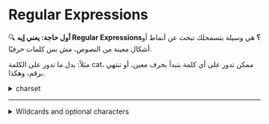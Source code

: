 # Regular Expressions

🔍 **أول حاجة: يعني إيه Regular Expressions؟**
هي وسيلة بتسمحلك تبحث عن أنماط أو أشكال معينة من النصوص، مش بس كلمات حرفيًا.

مثلاً:
بدل ما تدور على الكلمة cat، ممكن تدور على أي كلمة بتبدأ بحرف معين، أو تنتهي برقم، وهكذا.


<details>
   <summary>charset</summary>


🔤 **يعني إيه charset؟** Charset هو مجموعة من الأحرف بتحددها بين أقواس مربعة \[ ]، وبتقول: "هاتلي أي حرف من دول".

**أمثلة:**

| التعبير        | يطابق                                           |
| -------------- | ----------------------------------------------- |
| \[abc]         | أي حرف من التلاتة: a أو b أو c                  |
| \[abc]zz       | الكلمات: azz, bzz, czz                          |
| \[a-c]zz       | نفس الكلام فوق (\[a-c] = \[abc])                |
| \[a-cx-z]zz    | azz, bzz, czz, xzz, yzz, zzz                    |
| \[a-zA-Z]      | أي حرف إنجليزي سواء صغير أو كبير                |
| file\[1-3]     | file1, file2, file3                             |
| \[cog]         | أي حرف من: c، o، g                              |
| \[cfh]at       | الكلمات: cat, fat, hat                          |
| \[CcHh]at      | الكلمات: Cat, cat, Hat, hat                     |
| \[Ff]ile\[1-9] | File1, File2, file3, file4, file5, File7, file9 |
| \[Ff]ile\[^7]  | نفس اللي فوق ماعدا File7                        |

⛔ **استبعاد حرف أو مجموعة من الأحرف** لو عايز تستبعد حرف أو أكتر، استخدم ^ جوا الأقواس:

| التعبير   | يطابق             | لا يطابق |
| --------- | ----------------- | -------- |
| \[^k]ing  | ring, sing, \$ing | king     |
| \[^a-c]at | fat, hat          | bat, cat |

⚠️ **ملاحظات مهمة:**

✅ **Note 1: الفرق بين string و charset**

* `abc` → ده بيدور على الكلمة دي حرفيًا.
* `[abc]` → بيدور على أي حرف من التلاتة (a أو b أو c) في أي مكان.

✅ **Note 2: رتب الأحرف زي ما السؤال طالب** يعني لو السؤال طالب `[a-c]`, اكتبه كده، ما تكتبش `[c-a]` أو تغير الترتيب علشان ما تعتبرش غلط.

✅ **Note 3: الكفاءة (Efficiency)**

* كن دقيقًا: لو السؤال بيطلب بس الحروف من a لـ c، اكتب `[a-c]` مش `[a-z]`.
* ما تبقاش معقد أكتر من اللازم: لو فيه 10 حروف متفرقة مثلاً: a, b, f, j, k, m، بدل ما تكتبهم كلهم، استخدم `[a-z]` لو كان أنسب وأبسط.


</details>

---


<details>
   <summary>Wildcards and optional characters</summary>

🔹 **أول حاجة: الـ dot `.`**

**يعني إيه؟**
الـ `.` مش معناها نقطة حرفيًا، دي **wildcard**، يعني:

* أي **حرف واحد فقط**، أيًا كان نوعه (حرف، رقم، رمز...)
* **ماعدا** السطر الجديد (line break)

✅ **مثال:**

**التعبير:** `a.c`

**معناه:**
كلمة فيها `a`، بعدها **أي حرف واحد بس**، بعدها `c`

**يطابق:**

* `aac`
* `abc`
* `a0c`
* `a!c`
* `a#c`

**لا يطابق:**

* `ac` ← (مفيش حرف بين a و c)
* `abbc` ← (فيه حرفين بين a و c)

---

🔹 **ثاني حاجة: علامة الاستفهام `?`**

**يعني إيه؟**
العلامة `?` معناها إن **الحرف اللي قبلها ممكن يكون موجود أو لأ** → يعني: **اختياري**

✅ **مثال:**

**التعبير:** `?abc`

**المعنى:**
لازم يكون فيه `ab`، وبعدها ممكن يكون فيه `c` أو لأ.

**يطابق:**

* `ab`
* `abc`

**لا يطابق:**

* `ac`
* `abbc`

---

🔸 **ملاحظة مهمة: لو عايز تدور على نقطة حقيقية (.) مش كـ wildcard؟**

✅ **الحل:** استخدم backslash `\` للهروب (escaping)

**مثال:**

* `a.c` → معناها: أي حرف بين a و c
* `a\.c` → معناها: حرف a، بعده **نقطة حقيقية** `.`، بعده حرف c

**يطابق:**

* `a.c` → فقط هي اللي تطابق `a\.c`

---

🧠 **خلاصة:**

| الرمز | المعنى                      |
| ----- | --------------------------- |
| `.`   | أي **حرف واحد فقط**         |
| `?`   | الحرف اللي قبله **اختياري** |
| `\.`  | **نقطة حقيقية**             |



![image](https://github.com/user-attachments/assets/21d79e92-974b-44dc-8543-182a1524cffc)


  
</details>


